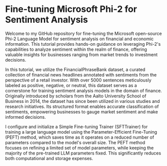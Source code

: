 # Fine-tuning Microsoft Phi-2 for Sentiment Analysis

Welcome to my GitHub repository for fine-tuning the Microsoft open-source Phi-2 Language Model for sentiment analysis on financial and economic information. This tutorial provides hands-on guidance on leveraging Phi-2's capabilities to analyze sentiment within the realm of finance, offering valuable insights for businesses ranging from market trends to investment decisions.

In this tutorial, we utilize the FinancialPhraseBank dataset, a curated collection of financial news headlines annotated with sentiments from the perspective of a retail investor. With over 5000 sentences meticulously labeled as positive, negative, or neutral, this dataset serves as a cornerstone for training sentiment analysis models in the domain of finance. Originally introduced by scholars from the Aalto University School of Business in 2014, the dataset has since been utilized in various studies and research initiatives. Its structured format enables accurate classification of sentiments, empowering businesses to gauge market sentiment and make informed decisions.

I configure and initialize a Simple Fine-tuning Trainer (SFTTrainer) for training a large language model using the Parameter-Efficient Fine-Tuning (PEFT) method, which saves time as it operates on a reduced number of parameters compared to the model's overall size. The PEFT method focuses on refining a limited set of model parameters, while keeping the majority of the pre-trained LLM parameters fixed. This significantly reduces both computational and storage expenses.
